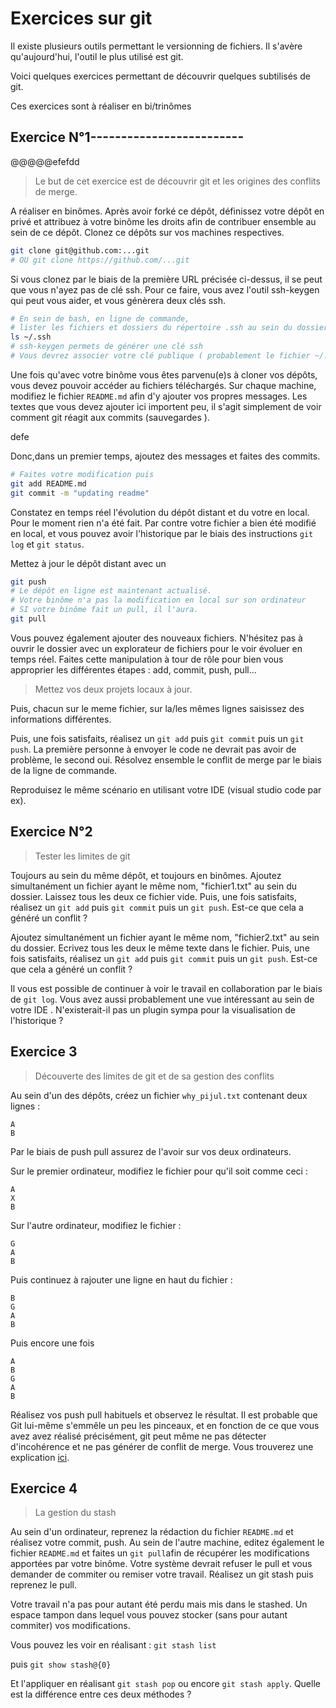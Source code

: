 # Exercices sur git

Il existe plusieurs outils permettant le versionning de fichiers. 
Il s'avère qu'aujourd'hui, l'outil le plus utilisé est git.

Voici quelques exercices permettant de découvrir quelques subtilisés de git.

Ces exercices sont à réaliser en bi/trinômes 

## Exercice N°1-------------------------

@@@@@efefdd


> Le but de cet exercice est de découvrir git et les origines des conflits de merge. 

A réaliser en binômes. 
Après avoir forké ce dépôt, définissez votre dépôt en privé et attribuez à votre binôme les droits afin de contribuer ensemble au sein de ce dépôt. 
Clonez ce dépôts sur vos machines respectives. 
```sh
git clone git@github.com:...git
# OU git clone https://github.com/...git
```
Si vous clonez par le biais de la première URL précisée ci-dessus, il se peut que vous n'ayez pas de clé ssh. 
Pour ce faire, vous avez l'outil ssh-keygen qui peut vous aider, et vous génèrera deux clés ssh. 
```sh
# En sein de bash, en ligne de commande, 
# lister les fichiers et dossiers du répertoire .ssh au sein du dossier $HOME 
ls ~/.ssh
# ssh-keygen permets de générer une clé ssh
# Vous devrez associer votre clé publique ( probablement le fichier ~/.ssh/id_rsa.pub) au sein de github : https://github.com/settings/keys
```

Une fois qu'avec votre binôme vous êtes parvenu(e)s à cloner vos dépôts, vous devez pouvoir accéder au fichiers téléchargés.
Sur chaque machine, modifiez le fichier `README.md` afin d'y ajouter vos propres messages. 
Les textes que vous devez ajouter ici importent peu, il s'agit simplement de voir comment git réagit aux commits (sauvegardes ).

defe

Donc,dans un premier temps, ajoutez des messages et faites des commits.
```sh dezedezsede
# Faites votre modification puis
git add README.md
git commit -m "updating readme"
```
Constatez en temps réel l'évolution du dépôt distant et du votre en local. Pour le moment rien n'a été fait. 
Par contre votre fichier a bien été modifié en local, et vous pouvez avoir l'historique par le biais des instructions `git log` et `git status`.

Mettez à jour le dépôt distant avec un 
```sh
git push
# Le dépôt en ligne est maintenant actualisé. 
# Votre binôme n'a pas la modification en local sur son ordinateur
# SI votre binôme fait un pull, il l'aura. 
git pull
```
Vous pouvez également ajouter des nouveaux fichiers. 
N'hésitez pas à ouvrir le dossier avec un explorateur de fichiers pour le voir évoluer en temps réel. 
Faites cette manipulation à tour de rôle pour bien vous approprier les différentes étapes : add, commit, push, pull...

> Mettez vos deux projets locaux à jour. 

Puis, chacun sur le meme fichier, sur la/les mêmes lignes saisissez des informations différentes. 

Puis, une fois satisfaits, réalisez un `git add` puis `git commit` puis un `git push`.
La première personne à envoyer le code ne devrait pas avoir de problème, le second oui. Résolvez ensemble le conflit de merge par le biais de la ligne de commande.

Reproduisez le même scénario en utilisant votre IDE (visual studio code par ex). 

## Exercice N°2

> Tester les limites de git

Toujours au sein du même dépôt, et toujours en binômes. 
Ajoutez simultanément un fichier ayant le même nom, "fichier1.txt" au sein du dossier. Laissez tous les deux ce fichier vide.
Puis, une fois satisfaits, réalisez un `git add` puis `git commit` puis un `git push`.
Est-ce que cela a généré un conflit ?

Ajoutez simultanément un fichier ayant le même nom, "fichier2.txt" au sein du dossier. Ecrivez tous les deux le même texte dans le fichier.
Puis, une fois satisfaits, réalisez un `git add` puis `git commit` puis un `git push`.
Est-ce que cela a généré un conflit ?

Il vous est possible de continuer à voir le travail en collaboration par le biais de `git log`. 
Vous avez aussi probablement une vue intéressant au sein de votre IDE . N'existerait-il pas un plugin sympa pour la visualisation de l'historique ?

## Exercice 3

> Découverte des limites de git et de sa gestion des conflits

Au sein d'un des dépôts, créez un fichier `why_pijul.txt` contenant deux lignes : 
```
A
B
```
Par le biais de push pull assurez de l'avoir sur vos deux ordinateurs. 

Sur le premier  ordinateur, modifiez le fichier pour qu'il soit comme ceci : 
```
A
X
B
```

Sur l'autre ordinateur, modifiez le fichier : 
```
G
A
B
```
Puis continuez à rajouter une ligne en haut du fichier : 
```
B
G
A
B
```
Puis encore une fois
```
A
B
G
A
B
```
Réalisez vos push pull habituels et observez le résultat.
Il est probable que Git lui-même s'emmêle un peu les pinceaux, et en fonction de ce que vous avez avez réalisé précisément, git peut même ne pas détecter d'incohérence et ne pas générer de conflit de merge.
Vous trouverez une explication [ici](https://pijul.org/manual/why_pijul.html).


## Exercice 4

> La gestion du stash

Au sein d'un ordinateur, reprenez la rédaction du fichier `README.md` et réalisez votre commit, push. 
Au sein de l'autre machine, editez également le fichier `README.md` et faites un `git pull`afin de récupérer les modifications apportées par votre binôme. 
Votre système devrait refuser le pull et vous demander de commiter ou remiser votre travail. 
Réalisez un git stash puis reprenez le pull. 

Votre travail n'a pas pour autant été perdu mais mis dans le stashed. Un espace tampon dans lequel vous pouvez stocker (sans pour autant commiter) vos modifications. 

Vous pouvez les voir en réalisant : 
`git stash list`

puis 
`git show stash@{0}`

Et l'appliquer en réalisant `git stash pop` ou encore `git stash apply`. 
Quelle est la différence entre ces deux méthodes ?

<!-- >
## Exercice 5

> La gestion du squash

Regardez tout l'historique de votre dépôt git  `git log`.
Parfois il est intéressant de vouloir fusionner plusieurs commits afin de conserver un dépôt et une histoire propre. Cette manipulation est de préférence à réaliser sur des commits qui n'ont pas encore été poussés en ligne. Tout simplement car si d'autres développeurs sont en train de travailler en même temps sur votre dépôt, celà risque de poser des problèmes lors des fusions. 

### Consignes
Au sein de votre dossier réaliser : 
`git rebase -i HEAD~3 `

Remplacez tous les `pick` par des `squash`.
Modifiez le nom du commit
Puis réaliser un `git push -f`.

Au sein du second dépôt, réalisez un git pull. Vous ne verrez plus du tout l'historique. 

## Exercice 6
> La gestion des branches. 

Voici des commandes qui pourront vous être utiles afin de pouvoir suivre les consignes de l'exercice. 

Créer une branche
`git branch nom-branch`

Switch sur la branche 
`git checkout nom-branch`

Fusionner des branches 
`git checkout main && git merge nom-branch`

Créer une branch et switch dessus d'un seul coup
`git checkout -b nom-branch`

Déplacer la branche actuelle afin d'intégrer les derniers commits de la branche parente
`git rebase main`

### Consignes

Dans un contexte professionnel, le travail est souvent scindé en petites taches. Et il est d'usage de créer une branche par tache. 
A partir de votre dépôt actuel, je vous demande de créer une tache "Générer une page phpinfo". 
Les instructions à réaliser sont donc :
 - Créez une branche `features/phpinfo`
 - Travaillez dans cette branche et créez le fichier: `echo "<?php phpinfo()" > index.php`
 - Réalisez votre commit. 

 Si vous retournez sur la branche `main`, vous verrez que le fichier n'existe pas. 

 - Vous réalisez que vous avez oublié un `;` dans le fichier php car vous avez eu le bon reflexe de tester le fichier  `php -S localhost:`.
 - Corrigez l'erreur et faites en sorte de n'avoir qu'un seul commit.

 Fusionnez votre branche dans la branche main. 
 N'oubliez pas, votre IDE et `git status` peuvent beaucoup vous servir pour visualiser ce qui se trame dans git. 

Pourquoi pas réaliser un `php -S localhost:` pour voir ce que fait ce fichier :)

## Exercice 7
> git log en ligne de commande

Loggez l'ensemble des commits de la branche 
`git log`

Loggez l'ensemble des commits, d'une manière concise afin de ne voir qu'une ligne par commit
`git log --oneline`

Loggez l'ensemble des commits afin d'y voir les branches et leurs hierarchies
`git log --graph`


## Exercice 8
> La gestion des remote

Prenons pour exemple que vous souhaitez partir d'une base d'un projet existant sur git mais que vous souhaitez contribuer au sein d'un autre dépôt.

Vous pouvez lister les dépôts distants connus
`git remote -v`

Vous pouvez avoir plusieurs remote : 
`git remote add <alias> <url>`

Vous pouvez changer le dépôt existant
`git remote set-url origin <url>`

Vous pouvez supprimer une référence vers un dépôt distant
`git remote remove origin`


### Consignes
Définissez un nouveau remote, hébergé au sein de profil github de votre binôme.
Et synchronisez les deux comptes git. 

Il est toujours bon de comprendre un concept quand on le découvre. Ainsi prenez le temps de comprendre ainsi les commandes `git push origin main` et autres.

## Exercice 9
> Le git --bare

Il vous est possible de générer des dépots distants aussi sans `working directory` mais avec uniquement les fichiers internes de git. 

Faites donc un `git clone --bare` de votre dépôt.
Et définissez ce dossier en tant que remote

Exemple : 
```shell
git clone <url> repository
git clone --bare <url> bare-repository.git
cd repository
git remote add hello-world ../bare-repository.git
```

Ce qui peut vous servir de backup ou permettre de stocker vos dépôts ailleurs que chez gitlab, github, framagit, bitbucket ...

-->